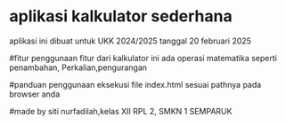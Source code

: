 # aplikasi kalkulator sederhana 
aplikasi ini dibuat untuk UKK 2024/2025 tanggal 20 februari 2025

#fitur penggunaan 
fitur dari kalkulator ini ada operasi matematika seperti penambahan, Perkalian,pengurangan

#panduan penggunaan 
eksekusi file index.html sesuai pathnya pada browser anda

#made by
siti nurfadilah,kelas XII RPL 2, SMKN 1 SEMPARUK
